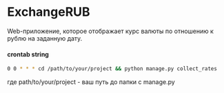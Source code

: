 # ExchangeRUB
Web-приложение, которое отображает курс валюты по отношению к рублю на заданную дату.



#### crontab string
```bash
0 0 * * * cd /path/to/your/project && python manage.py collect_rates
```
где path/to/your/project - ваш путь до папки с manage.py

